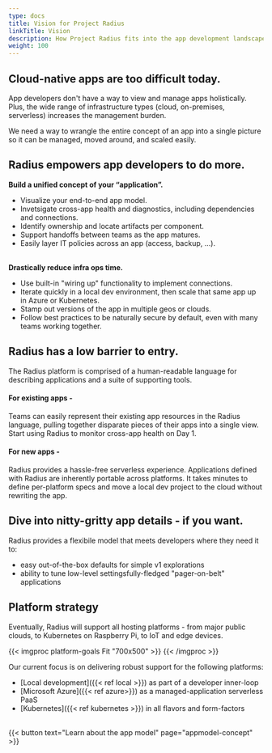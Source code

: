 ```yaml
---
type: docs
title: Vision for Project Radius 
linkTitle: Vision
description: How Project Radius fits into the app development landscape and the long-term vision for its offerings. 
weight: 100
---
```


## Cloud-native apps are too difficult today. 
App developers don't have a way to view and manage apps holistically.  Plus, the wide range of infrastructure types (cloud, on-premises, serverless) increases the management burden. 

We need a way to wrangle the entire concept of an app into a single picture so it can be managed, moved around, and scaled easily. 

## Radius empowers app developers to do more. 
<div class="-bg-light p-3" style="font-weight:bold;">
Build a unified concept of your “application”.
</div>

- Visualize your end-to-end app model. 
- Invetsigate cross-app health and diagnostics, including dependencies and connections. 
- Identify ownership and locate artifacts per component. 
- Support handoffs between teams as the app matures. 
- Easily layer IT policies across an app (access, backup, ...).

<br>
<div class="-bg-light p-3" style="font-weight:bold;">
Drastically reduce infra ops time.
</div>

- Use built-in "wiring up" functionality to implement connections. 
- Iterate quickly in a local dev environment, then scale that same app up in Azure or Kubernetes.
- Stamp out versions of the app in multiple geos or clouds. 
- Follow best practices to be naturally secure by default, even with many teams working together. 


## Radius has a low barrier to entry. 
The Radius platform is comprised of a human-readable language for describing applications and a suite of supporting tools.   

#### For existing apps - 
Teams can easily represent their existing app resources in the Radius language, pulling together disparate pieces of their apps into a single view.   
Start using Radius to monitor cross-app health on Day 1. 

#### For new apps - 
Radius provides a hassle-free serverless experience. Applications defined with Radius are inherently portable across platforms. It takes minutes to define per-platform specs and move a local dev project to the cloud without rewriting the app. 

## Dive into nitty-gritty app details - if you want. 
Radius provides a flexibile model that meets developers where they need it to:  
- easy out-of-the-box defaults for simple v1 explorations
- ability to tune low-level settingsfully-fledged "pager-on-belt" applications 

## Platform strategy

Eventually, Radius will support all hosting platforms - from major public clouds, to Kubernetes on Raspberry Pi, to IoT and edge devices. 

{{< imgproc platform-goals Fit "700x500" >}}
{{< /imgproc >}}

Our current focus is on delivering robust support for the following platforms:

- [Local development]({{< ref local >}}) as part of a developer inner-loop
- [Microsoft Azure]({{< ref azure>}}) as a managed-application serverless PaaS
- [Kubernetes]({{< ref kubernetes >}}) in all flavors and form-factors


<br>
{{< button text="Learn about the app model" page="appmodel-concept" >}}
